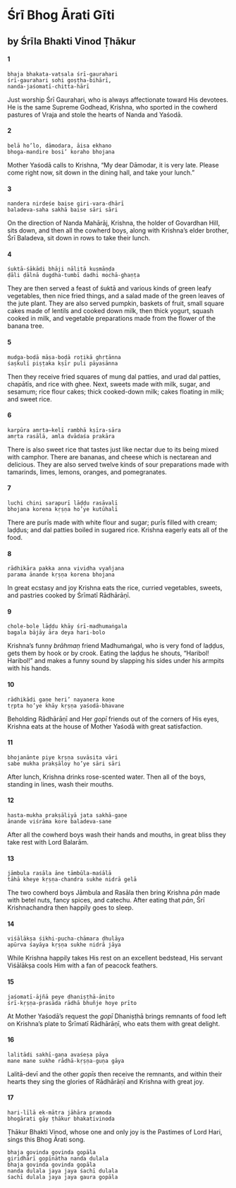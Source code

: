 # Śrī Bhog Ārati Gīti

## by Śrīla Bhakti Vinod Ṭhākur

#### 1

    bhaja bhakata-vatsala śrī-gaurahari
    śrī-gaurahari sohi goṣṭha-bihārī,
    nanda-jaśomatī-chitta-hārī

Just  worship  Śrī  Gaurahari,  who  is  always affectionate toward His devotees. He is the same Supreme Godhead, Krishna, who sported in the cowherd pastures of Vraja and stole the hearts of Nanda and Yaśodā.

#### 2

    belā ho’lo, dāmodara, āisa ekhano
    bhoga-mandire bosi’ koraho bhojana

Mother Yaśodā calls to Krishna, “My dear Dāmodar, it is very late. Please come right now, sit down in the dining hall, and take your lunch.”

#### 3

    nandera nirdeśe baise giri-vara-dhārī
    baladeva-saha sakhā baise sāri sāri

On the direction of Nanda Mahārāj, Krishna, the holder of Govardhan Hill, sits down, and then all the cowherd boys, along with Krishna’s elder brother, Śrī Baladeva, sit down in rows to take their lunch.

#### 4

    śuktā-śākādi bhāji nālitā kuṣmāṇḍa
    ḍāli ḍālnā dugdha-tumbī dadhi mochā-ghaṇṭa

They are then served a feast of śuktā and various kinds of green leafy vegetables, then nice fried things, and a salad made of the green leaves of the jute plant. They are also served pumpkin, baskets of fruit, small square cakes made of lentils and cooked down milk, then thick yogurt, squash cooked in milk, and vegetable preparations made from the flower of the banana tree.

#### 5

    mudga-boḍā māṣa-boḍā roṭikā ghṛtānna
    śaṣkulī piṣṭaka kṣīr puli pāyasānna

Then they receive fried squares of mung dal patties, and urad dal patties, chapātīs, and rice with ghee. Next, sweets made with milk, sugar, and sesamum; rice flour cakes; thick cooked-down milk; cakes floating in milk; and sweet rice.

#### 6

    karpūra amṛta–kelī rambhā kṣīra-sāra
    amṛta rasālā, amla dvādaśa prakāra

There is also sweet rice that tastes just like nectar due to its being mixed with camphor. There are bananas, and cheese which is nectarean and delicious. They are also served twelve kinds of sour preparations made with tamarinds, limes, lemons, oranges, and pomegranates.

#### 7

    luchi chini sarapurī lāḍḍu rasāvalī
    bhojana korena kṛṣṇa ho’ye kutūhalī

There are purīs made with white flour and sugar; purīs filled with cream; laḍḍus; and dal patties boiled in sugared rice. Krishna eagerly eats all of the food.

#### 8

    rādhikāra pakka anna vividha vyañjana
    parama ānande kṛṣṇa korena bhojana

In great ecstasy and joy Krishna eats the rice, curried  vegetables,  sweets,  and  pastries  cooked  by Śrīmatī Rādhārāṇī.

#### 9

    chole-bole lāḍḍu khāy śrī-madhumaṅgala
    bagala bājāy āra deya hari-bolo

Krishna’s funny *brāhmaṇ* friend Madhumaṅgal, who is very fond of laḍḍus, gets them by hook or by crook. Eating the laḍḍus he shouts, “Haribol! Haribol!” and makes a funny sound by slapping his sides under his armpits with his hands.

#### 10

    rādhikādi gaṇe heri’ nayanera koṇe
    tṛpta ho’ye khāy kṛṣṇa yaśodā-bhavane

Beholding Rādhārāṇī and Her *gopī* friends out of the corners of His eyes, Krishna eats at the house of Mother Yaśodā with great satisfaction.

#### 11

    bhojanānte piye kṛṣṇa suvāsita vāri
    sabe mukha prakṣāloy ho’ye sāri sāri

After lunch, Krishna drinks rose-scented water. Then all of the boys, standing in lines, wash their mouths.

#### 12

    hasta-mukha prakṣāliyā jata sakhā-gaṇe
    ānande viśrāma kore baladeva-sane

After all the cowherd boys wash their hands and mouths, in great bliss they take rest with Lord Balarām.

#### 13

    jāmbula rasāla āne tāmbūla-maśālā
    tāhā kheye kṛṣṇa-chandra sukhe nidrā gelā

The two cowherd boys Jāmbula and Rasāla then bring Krishna *pān* made with betel nuts, fancy spices, and catechu. After eating that *pān*, Śrī Krishnachandra then happily goes to sleep.

#### 14

    viśālākṣa śikhi-pucha-chāmara ḍhulāya
    apūrva śayāya kṛṣṇa sukhe nidrā jāya

While  Krishna  happily  takes  His  rest  on  an excellent bedstead, His servant Viśālākṣa cools Him with a fan of peacock feathers.

#### 15

    jaśomatī-ājñā peye dhaniṣṭhā-ānito
    śrī-kṛṣṇa-prasāda rādhā bhuñje hoye prīto

At Mother Yaśodā’s request the *gopī* Dhaniṣṭhā brings remnants of food left on Krishna’s plate to Śrīmatī Rādhārāṇī, who eats them with great delight.

#### 16

    lalitādi sakhī-gaṇa avaśeṣa pāya
    mane mane sukhe rādhā-kṛṣṇa-guṇa gāya

Lalitā-devī and the other *gopīs* then receive the remnants, and within their hearts they sing the glories of Rādhārāṇī and Krishna with great joy.

#### 17

    hari-līlā ek-mātra jāhāra pramoda
    bhogārati gāy ṭhākur bhakativinoda

Ṭhākur Bhakti Vinod, whose one and only joy is the Pastimes of Lord Hari, sings this Bhog Ārati song.

    bhaja govinda govinda gopāla
    giridhārī gopīnātha nanda dulala
    bhaja govinda govinda gopāla
    nanda dulala jaya jaya śachī dulala
    śachī dulala jaya jaya gaura gopāla

